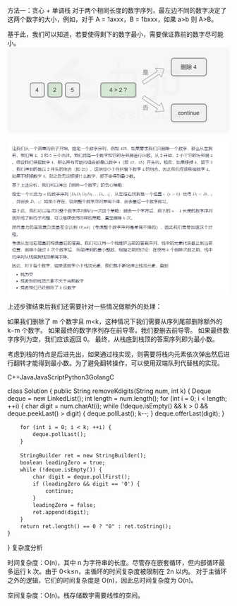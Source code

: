 方法一：贪心 + 单调栈
对于两个相同长度的数字序列，最左边不同的数字决定了这两个数字的大小，例如，对于 A = 1axxx，B = 1bxxx，如果 a>b 则 A>B。

基于此，我们可以知道，若要使得剩下的数字最小，需要保证靠前的数字尽可能小。
![img.png](img.png)

![img_1.png](img_1.png)


上述步骤结束后我们还需要针对一些情况做额外的处理：

如果我们删除了 m 个数字且 m<k，这种情况下我们需要从序列尾部删除额外的 k−m 个数字。
如果最终的数字序列存在前导零，我们要删去前导零。
如果最终数字序列为空，我们应该返回 0。
最终，从栈底到栈顶的答案序列即为最小数。

考虑到栈的特点是后进先出，如果通过栈实现，则需要将栈内元素依次弹出然后进行翻转才能得到最小数。为了避免翻转操作，可以使用双端队列代替栈的实现。

C++JavaJavaScriptPython3GolangC

class Solution {
public String removeKdigits(String num, int k) {
Deque<Character> deque = new LinkedList<Character>();
int length = num.length();
for (int i = 0; i < length; ++i) {
char digit = num.charAt(i);
while (!deque.isEmpty() && k > 0 && deque.peekLast() > digit) {
deque.pollLast();
k--;
}
deque.offerLast(digit);
}

        for (int i = 0; i < k; ++i) {
            deque.pollLast();
        }
        
        StringBuilder ret = new StringBuilder();
        boolean leadingZero = true;
        while (!deque.isEmpty()) {
            char digit = deque.pollFirst();
            if (leadingZero && digit == '0') {
                continue;
            }
            leadingZero = false;
            ret.append(digit);
        }
        return ret.length() == 0 ? "0" : ret.toString();
    }
}
复杂度分析

时间复杂度：O(n)，其中 n 为字符串的长度。尽管存在嵌套循环，但内部循环最多运行 k 次。由于 0<k≤n，主循环的时间复杂度被限制在 2n 以内。
对于主循环之外的逻辑，它们的时间复杂度是 O(n)，因此总时间复杂度为 O(n)。

空间复杂度：O(n)。栈存储数字需要线性的空间。
